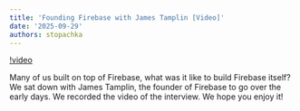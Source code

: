 ```yaml
---
title: 'Founding Firebase with James Tamplin [Video]'
date: '2025-09-29'
authors: stopachka
---
```


[!video](https://www.youtube.com/watch?v=re64AhYrYBY 'Founding Firebase with James Tamplin')

Many of us built on top of Firebase, what was it like to build Firebase itself? We sat down with James Tamplin, the founder of Firebase to go over the early days. We recorded the video of the interview. We hope you enjoy it!
